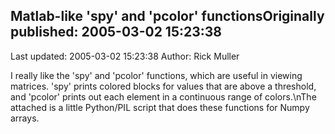 ## Matlab-like 'spy' and 'pcolor' functionsOriginally published: 2005-03-02 15:23:38 
Last updated: 2005-03-02 15:23:38 
Author: Rick Muller 
 
I really like the 'spy' and 'pcolor' functions, which are useful in viewing matrices. 'spy' prints colored blocks for values that are above a threshold, and 'pcolor' prints out each element in a continuous range of colors.\nThe attached is a little Python/PIL script that does these functions for Numpy arrays.